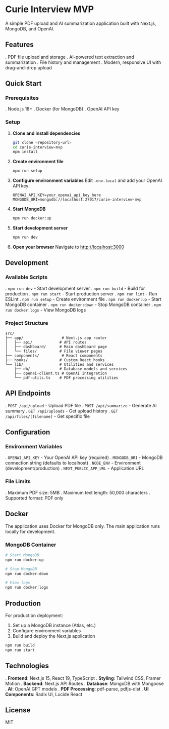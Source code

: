 # Curie Interview MVP

A simple PDF upload and AI summarization application built with Next.js, MongoDB, and OpenAI.

## Features

. PDF file upload and storage
. AI-powered text extraction and summarization
. File history and management
. Modern, responsive UI with drag-and-drop upload

## Quick Start

### Prerequisites

. Node.js 18+
. Docker (for MongoDB)
. OpenAI API key

### Setup

1. **Clone and install dependencies**

   ```bash
   git clone <repository-url>
   cd curie-interview-mvp
   npm install
   ```

2. **Create environment file**

   ```bash
   npm run setup
   ```

3. **Configure environment variables**
   Edit `.env.local` and add your OpenAI API key:

   ```env
   OPENAI_API_KEY=your_openai_api_key_here
   MONGODB_URI=mongodb://localhost:27017/curie-interview-mvp
   ```

4. **Start MongoDB**

   ```bash
   npm run docker:up
   ```

5. **Start development server**

   ```bash
   npm run dev
   ```

6. **Open your browser**
   Navigate to [http://localhost:3000](http://localhost:3000)

## Development

### Available Scripts

. `npm run dev` - Start development server
. `npm run build` - Build for production
. `npm run start` - Start production server
. `npm run lint` - Run ESLint
. `npm run setup` - Create environment file
. `npm run docker:up` - Start MongoDB container
. `npm run docker:down` - Stop MongoDB container
. `npm run docker:logs` - View MongoDB logs

### Project Structure

```
src/
├── app/                 # Next.js app router
│   ├── api/            # API routes
│   ├── dashboard/      # Main dashboard page
│   └── files/          # File viewer pages
├── components/          # React components
├── hooks/              # Custom React hooks
└── lib/                # Utilities and services
    ├── db/             # Database models and services
    ├── openai-client.ts # OpenAI integration
    └── pdf-utils.ts    # PDF processing utilities
```

## API Endpoints

. `POST /api/upload` - Upload PDF file
. `POST /api/summarize` - Generate AI summary
. `GET /api/uploads` - Get upload history
. `GET /api/files/[filename]` - Get specific file

## Configuration

### Environment Variables

. `OPENAI_API_KEY` - Your OpenAI API key (required)
. `MONGODB_URI` - MongoDB connection string (defaults to localhost)
. `NODE_ENV` - Environment (development/production)
. `NEXT_PUBLIC_APP_URL` - Application URL

### File Limits

. Maximum PDF size: 5MB
. Maximum text length: 50,000 characters
. Supported format: PDF only

## Docker

The application uses Docker for MongoDB only. The main application runs locally for development.

### MongoDB Container

```bash
# Start MongoDB
npm run docker:up

# Stop MongoDB
npm run docker:down

# View logs
npm run docker:logs
```

## Production

For production deployment:

1. Set up a MongoDB instance (Atlas, etc.)
2. Configure environment variables
3. Build and deploy the Next.js application

```bash
npm run build
npm run start
```

## Technologies

. **Frontend**: Next.js 15, React 19, TypeScript
. **Styling**: Tailwind CSS, Framer Motion
. **Backend**: Next.js API Routes
. **Database**: MongoDB with Mongoose
. **AI**: OpenAI GPT models
. **PDF Processing**: pdf-parse, pdfjs-dist
. **UI Components**: Radix UI, Lucide React

## License

MIT
